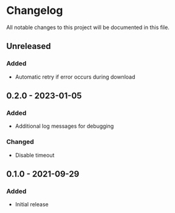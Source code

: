 <!--
SPDX-FileCopyrightText: 2021 Eric Neidhardt
SPDX-License-Identifier: CC-BY-4.0
-->
<!-- markdownlint-disable MD022 MD032 MD024-->
# Changelog

All notable changes to this project will be documented in this file.

## Unreleased
### Added
* Automatic retry if error occurs during download

## 0.2.0 - 2023-01-05
### Added
* Additional log messages for debugging
### Changed
* Disable timeout

## 0.1.0 - 2021-09-29
### Added
* Initial release
